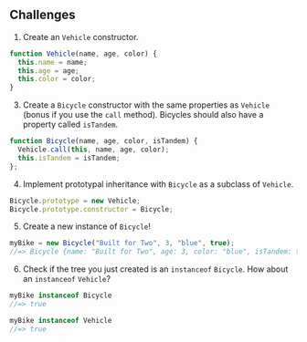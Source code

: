 ## Challenges

1. Create an `Vehicle` constructor.

  ```js
  function Vehicle(name, age, color) {
    this.name = name;
    this.age = age;
    this.color = color;
  }
  ```

3. Create a `Bicycle` constructor with the same properties as `Vehicle` (bonus if you use the `call` method). Bicycles should also have a property called `isTandem`.

  ```js
  function Bicycle(name, age, color, isTandem) {
    Vehicle.call(this, name, age, color);
    this.isTandem = isTandem;
  };
  ```

4. Implement prototypal inheritance with `Bicycle` as a subclass of `Vehicle`.

  ```js
  Bicycle.prototype = new Vehicle;
  Bicycle.prototype.constructor = Bicycle;
  ```

5. Create a new instance of `Bicycle`!

  ```js
  myBike = new Bicycle("Built for Two", 3, "blue", true);
  //=> Bicycle {name: "Built for Two", age: 3, color: "blue", isTandem: true}
  ```

6. Check if the tree you just created is an `instanceof` `Bicycle`. How about an `instanceof` `Vehicle`?

  ```js
  myBike instanceof Bicycle
  //=> true

  myBike instanceof Vehicle
  //=> true
  ```
